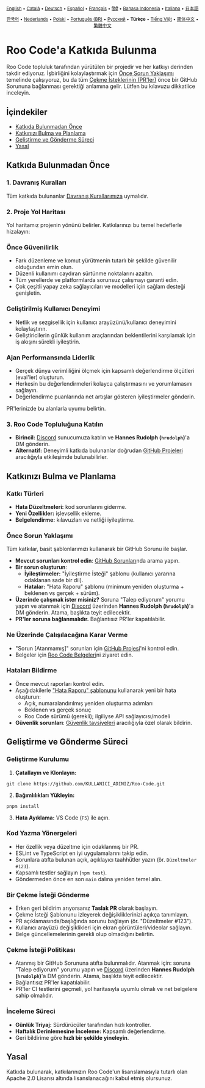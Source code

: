 <div align="center">
<sub>

[English](../../CONTRIBUTING.md) • [Català](../ca/CONTRIBUTING.md) • [Deutsch](../de/CONTRIBUTING.md) • [Español](../es/CONTRIBUTING.md) • [Français](../fr/CONTRIBUTING.md) • [हिंदी](../hi/CONTRIBUTING.md) • [Bahasa Indonesia](../id/CONTRIBUTING.md) • [Italiano](../it/CONTRIBUTING.md) • [日本語](../ja/CONTRIBUTING.md)

</sub>
<sub>

[한국어](../ko/CONTRIBUTING.md) • [Nederlands](../nl/CONTRIBUTING.md) • [Polski](../pl/CONTRIBUTING.md) • [Português (BR)](../pt-BR/CONTRIBUTING.md) • [Русский](../ru/CONTRIBUTING.md) • <b>Türkçe</b> • [Tiếng Việt](../vi/CONTRIBUTING.md) • [简体中文](../zh-CN/CONTRIBUTING.md) • [繁體中文](../zh-TW/CONTRIBUTING.md)

</sub>
</div>

# Roo Code'a Katkıda Bulunma

Roo Code topluluk tarafından yürütülen bir projedir ve her katkıyı derinden takdir ediyoruz. İşbirliğini kolaylaştırmak için [Önce Sorun Yaklaşımı](#önce-sorun-yaklaşımı) temelinde çalışıyoruz, bu da tüm [Çekme İsteklerinin (PR'ler)](#bir-çekme-isteği-gönderme) önce bir GitHub Sorununa bağlanması gerektiği anlamına gelir. Lütfen bu kılavuzu dikkatlice inceleyin.

## İçindekiler

- [Katkıda Bulunmadan Önce](#katkıda-bulunmadan-önce)
- [Katkınızı Bulma ve Planlama](#katkınızı-bulma-ve-planlama)
- [Geliştirme ve Gönderme Süreci](#geliştirme-ve-gönderme-süreci)
- [Yasal](#yasal)

## Katkıda Bulunmadan Önce

### 1. Davranış Kuralları

Tüm katkıda bulunanlar [Davranış Kurallarımıza](./CODE_OF_CONDUCT.md) uymalıdır.

### 2. Proje Yol Haritası

Yol haritamız projenin yönünü belirler. Katkılarınızı bu temel hedeflerle hizalayın:

### Önce Güvenilirlik

- Fark düzenleme ve komut yürütmenin tutarlı bir şekilde güvenilir olduğundan emin olun.
- Düzenli kullanımı caydıran sürtünme noktalarını azaltın.
- Tüm yerellerde ve platformlarda sorunsuz çalışmayı garanti edin.
- Çok çeşitli yapay zeka sağlayıcıları ve modelleri için sağlam desteği genişletin.

### Geliştirilmiş Kullanıcı Deneyimi

- Netlik ve sezgisellik için kullanıcı arayüzünü/kullanıcı deneyimini kolaylaştırın.
- Geliştiricilerin günlük kullanım araçlarından beklentilerini karşılamak için iş akışını sürekli iyileştirin.

### Ajan Performansında Liderlik

- Gerçek dünya verimliliğini ölçmek için kapsamlı değerlendirme ölçütleri (eval'ler) oluşturun.
- Herkesin bu değerlendirmeleri kolayca çalıştırmasını ve yorumlamasını sağlayın.
- Değerlendirme puanlarında net artışlar gösteren iyileştirmeler gönderin.

PR'lerinizde bu alanlarla uyumu belirtin.

### 3. Roo Code Topluluğuna Katılın

- **Birincil:** [Discord](https://discord.gg/roocode) sunucumuza katılın ve **Hannes Rudolph (`hrudolph`)**'a DM gönderin.
- **Alternatif:** Deneyimli katkıda bulunanlar doğrudan [GitHub Projeleri](https://github.com/orgs/RooCodeInc/projects/1) aracılığıyla etkileşimde bulunabilirler.

## Katkınızı Bulma ve Planlama

### Katkı Türleri

- **Hata Düzeltmeleri:** kod sorunlarını giderme.
- **Yeni Özellikler:** işlevsellik ekleme.
- **Belgelendirme:** kılavuzları ve netliği iyileştirme.

### Önce Sorun Yaklaşımı

Tüm katkılar, basit şablonlarımızı kullanarak bir GitHub Sorunu ile başlar.

- **Mevcut sorunları kontrol edin**: [GitHub Sorunları](https://github.com/RooCodeInc/Roo-Code/issues)nda arama yapın.
- **Bir sorun oluşturun**:
    - **İyileştirmeler:** "İyileştirme İsteği" şablonu (kullanıcı yararına odaklanan sade bir dil).
    - **Hatalar:** "Hata Raporu" şablonu (minimum yeniden oluşturma + beklenen vs gerçek + sürüm).
- **Üzerinde çalışmak ister misiniz?** Soruna "Talep ediyorum" yorumu yapın ve atanmak için [Discord](https://discord.gg/roocode) üzerinden **Hannes Rudolph (`hrudolph`)**'a DM gönderin. Atama, başlıkta teyit edilecektir.
- **PR'ler soruna bağlanmalıdır.** Bağlantısız PR'ler kapatılabilir.

### Ne Üzerinde Çalışılacağına Karar Verme

- "Sorun [Atanmamış]" sorunları için [GitHub Projesi](https://github.com/orgs/RooCodeInc/projects/1)'ni kontrol edin.
- Belgeler için [Roo Code Belgeleri](https://github.com/RooCodeInc/Roo-Code-Docs)ni ziyaret edin.

### Hataları Bildirme

- Önce mevcut raporları kontrol edin.
- Aşağıdakilerle ["Hata Raporu" şablonunu](https://github.com/RooCodeInc/Roo-Code/issues/new/choose) kullanarak yeni bir hata oluşturun:
    - Açık, numaralandırılmış yeniden oluşturma adımları
    - Beklenen vs gerçek sonuç
    - Roo Code sürümü (gerekli); ilgiliyse API sağlayıcısı/modeli
- **Güvenlik sorunları**: [Güvenlik tavsiyeleri](https://github.com/RooCodeInc/Roo-Code/security/advisories/new) aracılığıyla özel olarak bildirin.

## Geliştirme ve Gönderme Süreci

### Geliştirme Kurulumu

1. **Çatallayın ve Klonlayın:**

```
git clone https://github.com/KULLANICI_ADINIZ/Roo-Code.git
```

2. **Bağımlılıkları Yükleyin:**

```
pnpm install
```

3. **Hata Ayıklama:** VS Code (`F5`) ile açın.

### Kod Yazma Yönergeleri

- Her özellik veya düzeltme için odaklanmış bir PR.
- ESLint ve TypeScript en iyi uygulamalarını takip edin.
- Sorunlara atıfta bulunan açık, açıklayıcı taahhütler yazın (ör. `Düzeltmeler #123`).
- Kapsamlı testler sağlayın (`npm test`).
- Göndermeden önce en son `main` dalına yeniden temel alın.

### Bir Çekme İsteği Gönderme

- Erken geri bildirim arıyorsanız **Taslak PR** olarak başlayın.
- Çekme İsteği Şablonunu izleyerek değişikliklerinizi açıkça tanımlayın.
- PR açıklamasında/başlığında sorunu bağlayın (ör. "Düzeltmeler #123").
- Kullanıcı arayüzü değişiklikleri için ekran görüntüleri/videolar sağlayın.
- Belge güncellemelerinin gerekli olup olmadığını belirtin.

### Çekme İsteği Politikası

- Atanmış bir GitHub Sorununa atıfta bulunmalıdır. Atanmak için: soruna "Talep ediyorum" yorumu yapın ve [Discord](https://discord.gg/roocode) üzerinden **Hannes Rudolph (`hrudolph`)**'a DM gönderin. Atama, başlıkta teyit edilecektir.
- Bağlantısız PR'ler kapatılabilir.
- PR'ler CI testlerini geçmeli, yol haritasıyla uyumlu olmalı ve net belgelere sahip olmalıdır.

### İnceleme Süreci

- **Günlük Triyaj:** Sürdürücüler tarafından hızlı kontroller.
- **Haftalık Derinlemesine İnceleme:** Kapsamlı değerlendirme.
- Geri bildirime göre **hızlı bir şekilde yineleyin**.

## Yasal

Katkıda bulunarak, katkılarınızın Roo Code'un lisanslamasıyla tutarlı olan Apache 2.0 Lisansı altında lisanslanacağını kabul etmiş olursunuz.
